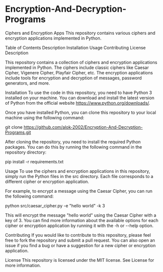 # Encryption-And-Decryption-Programs
Ciphers and Encryption Apps
This repository contains various ciphers and encryption applications implemented in Python.

Table of Contents
Description
Installation
Usage
Contributing
License
Description



This repository contains a collection of ciphers and encryption applications implemented in Python. The ciphers include classic ciphers like Caesar Cipher, Vigenere Cipher, Playfair Cipher, etc. The encryption applications include tools for encryption and decryption of messages, password generators, and more.

Installation
To use the code in this repository, you need to have Python 3 installed on your machine. You can download and install the latest version of Python from the official website https://www.python.org/downloads/.

Once you have installed Python, you can clone this repository to your local machine using the following command:

git clone https://github.com/alok-2002/Encryption-And-Decryption-Programs.git


 After cloning the repository, you need to install the required Python packages. You can do this by running the following command in the repository directory:
 
 pip install -r requirements.txt
 
 Usage
To use the ciphers and encryption applications in this repository, simply run the Python files in the src directory. Each file corresponds to a different cipher or encryption application.

For example, to encrypt a message using the Caesar Cipher, you can run the following command:

python src/caesar_cipher.py -e "hello world" -k 3

This will encrypt the message "hello world" using the Caesar Cipher with a key of 3. You can find more information about the available options for each cipher or encryption application by running it with the -h or --help option.


Contributing
If you would like to contribute to this repository, please feel free to fork the repository and submit a pull request. You can also open an issue if you find a bug or have a suggestion for a new cipher or encryption application.

License
This repository is licensed under the MIT license. See License for more information.

